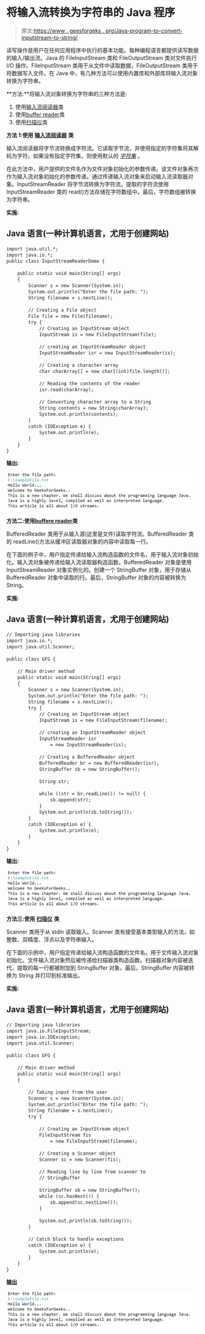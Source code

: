 # 将输入流转换为字符串的 Java 程序

> 原文:[https://www . geesforgeks . org/Java-program-to-convert-inputstream-to-string/](https://www.geeksforgeeks.org/java-program-to-convert-inputstream-to-string/)

读写操作是用户在任何应用程序中执行的基本功能。每种编程语言都提供读写数据的输入/输出流。Java 的 FileInputStream 类和 FileOutputStream 类对文件执行 I/O 操作。FileInputStream 类用于从文件中读取数据，FileOutputStream 类用于将数据写入文件。在 Java 中，有几种方法可以使用内置库和外部库将输入流对象转换为字符串。

**方法:**将输入流对象转换为字符串的三种方法是:

1.  使用[输入流阅读器](https://www.geeksforgeeks.org/inputstreamreader-class-in-java/)类
2.  使用[buffer reader](https://www.geeksforgeeks.org/java-io-bufferedreader-class-java/)类
3.  使用[扫描仪](https://www.geeksforgeeks.org/scanner-class-in-java/)类

**方法 1:使用** [**输入流阅读器**](https://www.geeksforgeeks.org/inputstreamreader-class-in-java/) **类**

输入流阅读器将字节流转换成字符流。它读取字节流，并使用指定的字符集将其解码为字符。如果没有指定字符集，则使用默认的 [*字符集*](https://www.geeksforgeeks.org/charset-name-method-in-java-with-examples/) 。

在此方法中，用户提供的文件名作为文件对象初始化的参数传递。该文件对象再次作为输入流对象初始化的参数传递。通过传递输入流对象来启动输入流读取器对象。InputStreamReader 将字节流转换为字符流。提取的字符流使用 InputStreamReader 类的 read()方法存储在字符数组中。最后，字符数组被转换为字符串。

**实施:**

## Java 语言(一种计算机语言，尤用于创建网站)

```
import java.util.*;
import java.io.*;
public class InputStreamReaderDemo {

    public static void main(String[] args)
    {
        Scanner s = new Scanner(System.in);
        System.out.println("Enter the file path: ");
        String filename = s.nextLine();

        // Creating a File object
        File file = new File(filename);
        try {
            // Creating an InputStream object
            InputStream is = new FileInputStream(file);

            // creating an InputStreamReader object
            InputStreamReader isr = new InputStreamReader(is);

            // Creating a character array
            char charArray[] = new char[(int)file.length()];

            // Reading the contents of the reader
            isr.read(charArray);

            // Converting character array to a String
            String contents = new String(charArray);
            System.out.println(contents);
        }
        catch (IOException e) {
            System.out.println(e);
        }
    }
}
```

**输出:**

![](img/a027e545cc9eb547af3e707fbc22b8a5.png)

**方法二:使用**[**buffere reader**](https://www.geeksforgeeks.org/java-io-bufferedreader-class-java/)**类**

BufferedReader 类用于从输入源(这里是文件)读取字符流。BufferedReader 类的 readLine()方法从缓冲区读取器对象的内容中读取每一行。

在下面的例子中，用户指定传递给输入流构造函数的文件名，用于输入流对象初始化。输入流对象被传递给输入流读取器构造函数。BufferedReader 对象是使用 InputStreamReader 对象实例化的。创建一个 StringBuffer 对象，用于存储从 BufferedReader 对象中读取的行。最后，StringBuffer 对象的内容被转换为 String。

**实施:**

## Java 语言(一种计算机语言，尤用于创建网站)

```
// Importing java libraries
import java.io.*;
import java.util.Scanner;

public class GFG {

    // Main driver method
    public static void main(String[] args)
    {
        Scanner s = new Scanner(System.in);
        System.out.println("Enter the file path: ");
        String filename = s.nextLine();
        try {
            // Creating an InputStream object
            InputStream is = new FileInputStream(filename);

            // creating an InputStreamReader object
            InputStreamReader isr
                = new InputStreamReader(is);

            // Creating a BufferedReader object
            BufferedReader br = new BufferedReader(isr);
            StringBuffer sb = new StringBuffer();

            String str;

            while ((str = br.readLine()) != null) {
                sb.append(str);
            }
            System.out.println(sb.toString());
        }
        catch (IOException e) {
            System.out.println(e);
        }
    }
}
```

**输出:**

![](img/a027e545cc9eb547af3e707fbc22b8a5.png)

**方法三:使用** [**扫描仪**](https://www.geeksforgeeks.org/scanner-class-in-java/) **类**

Scanner 类用于从 stdin 读取输入。Scanner 类有接受基本类型输入的方法，如整数、双精度、浮点以及字符串输入。

在下面的示例中，用户指定传递给输入流构造函数的文件名，用于文件输入流对象初始化。文件输入流对象然后被传递给扫描器类构造函数。扫描器对象内容被迭代，提取的每一行都被附加到 StringBuffer 对象。最后，StringBuffer 内容被转换为 String 并打印到标准输出。

**实施:**

## Java 语言(一种计算机语言，尤用于创建网站)

```
// Importing java libraries
import java.io.FileInputStream;
import java.io.IOException;
import java.util.Scanner;

public class GFG {

    // Main driver method
    public static void main(String[] args)
    {

        // Taking input from the user
        Scanner s = new Scanner(System.in);
        System.out.println("Enter the file path: ");
        String filename = s.nextLine();
        try {

            // Creating an InputStream object
            FileInputStream fis
                = new FileInputStream(filename);

            // Creating a Scanner object
            Scanner sc = new Scanner(fis);

            // Reading line by line from scanner to
            // StringBuffer

            StringBuffer sb = new StringBuffer();
            while (sc.hasNext()) {
                sb.append(sc.nextLine());
            }

            System.out.println(sb.toString());
        }

        // Catch block to handle exceptions
        catch (IOException e) {
            System.out.println(e);
        }
    }
}
```

**<u>输出</u>**

![](img/a027e545cc9eb547af3e707fbc22b8a5.png)